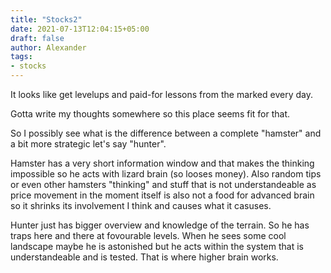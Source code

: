 ```yaml
---
title: "Stocks2"
date: 2021-07-13T12:04:15+05:00
draft: false
author: Alexander
tags:
- stocks
---
```


It looks like get levelups and paid-for lessons from the marked every day.

Gotta write my thoughts somewhere so this place seems fit for that.

So I possibly see what is the difference between a complete "hamster" and a bit more strategic let's say "hunter".

Hamster has a very short information window and that makes the thinking impossible so he acts with lizard brain (so looses money).
Also random tips or even other hamsters "thinking" and stuff that is not understandeable as price movement in the moment itself is also not a food for advanced brain so it shrinks its involvement I think and causes what it casuses.

Hunter just has bigger overview and knowledge of the terrain.
So he has traps here and there at fovourable levels.
When he sees some cool landscape maybe he is astonished but he acts within the system that is understandeable and is tested.
That is where higher brain works.
